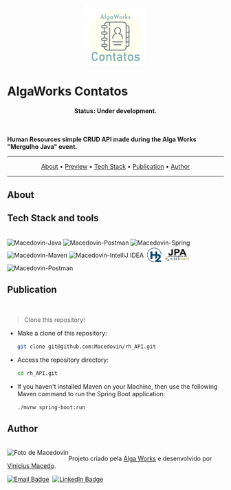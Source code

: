 <p align="center">
  <img src="./README-assets/AWC_logo.png" width="140px" alt="RH API logo"/>
</p>

# AlgaWorks Contatos

<h4 align="center"> 
	 Status: Under development.
</h4>

<br/>

**Human Resources simple CRUD API made during the Alga Works "Mergulho Java" event.**

---

<p align="center">
  <a href="#about">About</a> •
  <a href="#preview">Preview</a> •
  <a href="#tech-stack-and-tools">Tech Stack</a> •
  <a href="#publication">Publication</a> •
  <a href="#author">Author</a> 
</p>

---

## About




## Tech Stack and tools

<div style="display: inline_block"><br>
    <img align="center" alt="Macedovin-Java" height="40" width="40" src="https://cdn.jsdelivr.net/gh/devicons/devicon/icons/java/java-original-wordmark.svg" />
    <img align="center" alt="Macedovin-Postman" height="40" width="40" src="./README-assets/temurin-light.png">
    <img align="center" alt="Macedovin-Spring" height="40" width="40" src="https://cdn.jsdelivr.net/gh/devicons/devicon/icons/spring/spring-original-wordmark.svg">
    <img align="center" alt="Macedovin-Maven" height="30" width="50" src="./README-assets/Apache_Maven_logo.svg.png">
    <img align="center" alt="Macedovin-IntelliJ IDEA" height="60" width="70" src="https://cdn.jsdelivr.net/gh/devicons/devicon/icons/intellij/intellij-original-wordmark.svg">
    <img align="center" alt="Macedovin-H2-Database" height="40" width="40" src="./README-assets/H2_database-icon.png">
    <img align="center" alt="Macedovin-Hibernate_Java Persistense API/ Jakarta Persistense" height="30" width="60" src="./README-assets/JPA_hibernat.png">
    <img align="center" alt="Macedovin-Postman" height="40" width="40" src="./README-assets/postman-icon-svgrepo-com.svg">
</div>

## Publication

<br/>

> Clone this repository!

- Make a clone of this repository:

  ```bash
  git clone git@github.com:Macedovin/rh_API.git
  ```

- Access the repository directory:

  ```bash
  cd rh_API.git
  ```
- If you haven't installed Maven on your Machine, then use the following Maven command to run the Spring Boot application:

  ```bash
  ./mvnw spring-boot:run
  ```

## Author

<br/>
<img align="left" src="https://avatars.githubusercontent.com/Macedovin?size=100" alt="Foto de Macedovin">

Projeto criado pela [Alga Works](https://github.com/algaworks) e desenvolvido por [Vinicius&nbsp;Macedo](https://github.com/Macedovin).

<a href="mailto:macedo.vp@gmail.com" target="_blank"><img src="https://img.shields.io/badge/Email-D14836?style=flat&logo=gmail&logoColor=white" alt="Email Badge" height="25"></a>&nbsp;
<a href="https://www.linkedin.com/in/vinicius-macedop/" target="_blank"><img src="https://img.shields.io/badge/Linkedin-0077B5?style=flat&logo=linkedin&logoColor=white" alt="LinkedIn Badge" height="25"></a>&nbsp;

